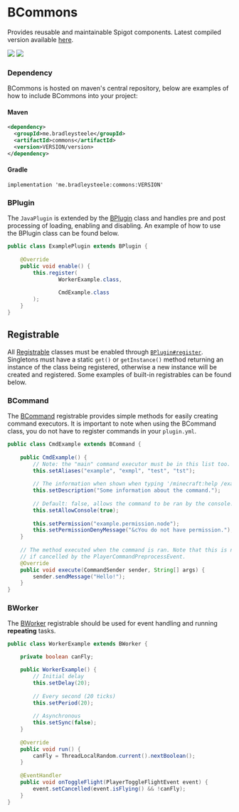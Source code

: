 # BCommons
Provides reusable and maintainable Spigot components.
Latest compiled version available [here](https://cdn.bradleysteele.me/BCommons-0.1.8b3-RELEASE).

[![](https://img.shields.io/maven-central/v/me.bradleysteele/commons.svg?label=maven-central)](https://search.maven.org/artifact/me.bradleysteele/commons/) [![](https://img.shields.io/github/license/BradleySteele/BCommons.svg)](https://github.com/BradleySteele/BCommons/blob/master/LICENSE)


### Dependency
BCommons is hosted on maven's central repository, below are examples of how to include BCommons into your project:

#### Maven
```xml
<dependency>
  <groupId>me.bradleysteele</groupId>
  <artifactId>commons</artifactId>
  <version>VERSION/version>
</dependency>
```

#### Gradle
```
implementation 'me.bradleysteele:commons:VERSION'
```

### BPlugin

The `JavaPlugin` is extended by the [BPlugin](https://github.com/BradleySteele/BCommons/blob/master/src/main/java/me/bradleysteele/commons/BPlugin.java) 
class and handles pre and post processing of loading, enabling and disabling. An example of how to use the BPlugin class 
can be found below. 
```java
public class ExamplePlugin extends BPlugin {
    
    @Override
    public void enable() {
        this.register(
                WorkerExample.class, 
            
                CmdExample.class
        );
    }
}
```

## Registrable

All [Registrable](https://github.com/BradleySteele/BCommons/blob/master/src/main/java/me/bradleysteele/commons/register/Registrable.java) classes must be enabled through [`BPlugin#register`](https://github.com/BradleySteele/BCommons/blob/master/src/main/java/me/bradleysteele/commons/BPlugin.java#L132). Singletons must have a static `get()` or `getInstance()` method returning an instance of the class being registered, otherwise a new instance will be created and registered. Some examples of built-in registrables can be found below. 

### BCommand
The [BCommand](https://github.com/BradleySteele/BCommons/blob/master/src/main/java/me/bradleysteele/commons/register/command/BCommand.java) 
registrable provides simple methods for easily creating command executors. It is important to note when using the BCommand class, you do not
have to register commands in your `plugin.yml`. 

```java
public class CmdExample extends BCommand {
    
    public CmdExample() {
        // Note: the "main" command executor must be in this list too.
        this.setAliases("example", "exmpl", "test", "tst");
        
        // The information when shown when typing '/minecraft:help /example'.
        this.setDescription("Some information about the command.");
        
        // Default: false, allows the command to be ran by the console.
        this.setAllowConsole(true);
        
        this.setPermission("example.permission.node");
        this.setPermissionDenyMessage("&cYou do not have permission.");
    }
    
    // The method executed when the command is ran. Note that this is not fired 
    // if cancelled by the PlayerCommandPreprocessEvent.
    @Override
    public void execute(CommandSender sender, String[] args) {
        sender.sendMessage("Hello!");
    }
}

```

### BWorker

The [BWorker](https://github.com/BradleySteele/BCommons/blob/master/src/main/java/me/bradleysteele/commons/register/worker/BWorker.java) registrable should be used for event handling and running **repeating** tasks.

```java
public class WorkerExample extends BWorker {

    private boolean canFly;

    public WorkerExample() {
        // Initial delay
        this.setDelay(20);
        
        // Every second (20 ticks)
        this.setPeriod(20);
        
        // Asynchronous
        this.setSync(false); 
    }
    
    @Override
    public void run() {
        canFly = ThreadLocalRandom.current().nextBoolean();
    }
    
    @EventHandler
    public void onToggleFlight(PlayerToggleFlightEvent event) {
        event.setCancelled(event.isFlying() && !canFly);
    }
}
```
